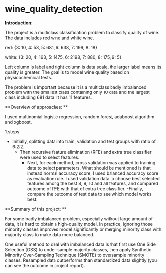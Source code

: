 # wine_quality_detection

**Introduction:**

The project is a multiclass classification problem to classify quality of wine. 
The data includes red wine and white wine. 

red: {3: 10, 4: 53, 5: 681, 6: 638, 7: 199, 8: 18}   

white: {3: 20, 4: 163, 5: 1475, 6: 2198, 7: 880, 8: 175, 9: 5}

Left column is label and right column is data scale, the larger label means its quality is greater.
The goal is to model wine quality based on physicochemical tests.

The problem is important because it is a multiclass badly imbalanced problem with the smallest class containing only 10 data and the largest class including 681 data. It has 11 features.



**Overview of approaches: **

I used multinomial logistic regression, random forest, adaboost algorithm and xgboost.

1.steps
  - Initially, splitting data into train, validation and test groups with ratio of 6:2:2. 
    - Then recursive feature elimination (RFE) and extra tree classifier were used to select features. 
      - Next, for each method, cross validation was applied to training data to select parameters. 
What should be mentioned is that instead normal accuracy score, I used balanced accuracy score as evaluation rule. I used validation data to choose best selected features among the best 8, 9, 10 and all features, and compared outcome of RFE with that of extra tree classifier. 
        -Finally, compare the outcome of test data to see which model works best.



**Summary of this project: **

For some badly imbalanced problem, especially without large amount of data, it is hard to obtain a high-quality model. In practice, ignoring those minority classes improves model significantly or merging minority class with majority class to make data more balanced. 

One useful method to deal with imbalanced data is that first use One Side Selection (OSS) to under-sample majority classes, then apply Synthetic Minority Over-Sampling Technique (SMOTE) to oversample minority classes. Resampled data outperforms than standardized data slightly (you can see the outcome in project report).
